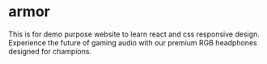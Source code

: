 # armor

This is for demo purpose website to learn react and css responsive design.
Experience the future of gaming audio with our premium RGB headphones designed for champions.
